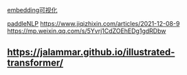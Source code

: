

[embedding可视化][1]

[paddleNLP][2]
https://www.jiqizhixin.com/articles/2021-12-08-9
https://mp.weixin.qq.com/s/5Yvrj1CdZOEhEDg1gdRDbw


https://jalammar.github.io/illustrated-transformer/
---

[1]: https://github.com/PaddlePaddle/PaddleNLP/blob/develop/docs/model_zoo/embeddings.md#word2vec
[2]: https://github.com/PaddlePaddle/PaddleNLP/blob/develop/README_cn.md
